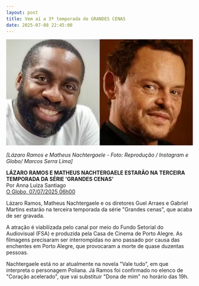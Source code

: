 ```yaml
---
layout: post
title: Vem aí a 3ª temporada de GRANDES CENAS
date: 2025-07-08 22:45:00
---
```

![](/uploads/lazaro-matheus.jpg)

*\[Lázaro Ramos e Matheus Nachtergaele - Foto: Reprodução / Instagram e Globo/ Marcos Serra Lima]*

**LÁZARO RAMOS E MATHEUS NACHTERGAELE ESTARÃO NA TERCEIRA TEMPORADA DA SÉRIE 'GRANDES CENAS'**\
Por Anna Luiza Santiago\
[O Globo, 07/07/2025 06h00](https://oglobo.globo.com/play/series/noticia/2025/07/07/lazaro-ramos-e-matheus-nachtergaele-estarao-na-terceira-temporada-da-serie-grandes-cenas.ghtml)

[](https://oglobo.globo.com/play/series/noticia/2025/07/07/lazaro-ramos-e-matheus-nachtergaele-estarao-na-terceira-temporada-da-serie-grandes-cenas.ghtml)Lázaro Ramos, Matheus Nachtergaele e os diretores Guel Arraes e Gabriel Martins estarão na terceira temporada da série "Grandes cenas", que acaba de ser gravada.

A atração é viabilizada pelo canal por meio do Fundo Setorial do Audiovisual (FSA) e produzida pela Casa de Cinema de Porto Alegre. As filmagens precisaram ser interrompidas no ano passado por causa das enchentes em Porto Alegre, que provocaram a morte de quase duzentas pessoas.

Nachtergaele está no ar atualmente na novela "Vale tudo", em que interpreta o personagem Poliana. Já Ramos foi confirmado no elenco de "Coração acelerado", que vai substituir "Dona de mim" no horário das 19h.

![]()
